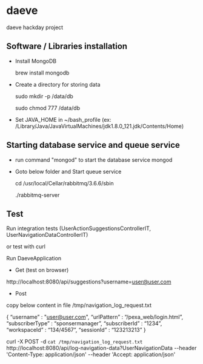 # daeve
daeve hackday project

Software / Libraries installation
---------------------------------
- Install MongoDB

    brew install mongodb

- Create a directory for storing data

   sudo mkdir -p /data/db

    sudo chmod 777 /data/db

- Set JAVA_HOME in ~/bash_profile (ex: /Library/Java/JavaVirtualMachines/jdk1.8.0_121.jdk/Contents/Home)


Starting database service and queue service
-------------------------------------------

- run command "mongod" to start the database service
    mongod

- Goto below folder and Start queue service

    cd /usr/local/Cellar/rabbitmq/3.6.6/sbin
    
    ./rabbitmq-server

Test
----
Run integration tests (UserActionSuggestionsControllerIT, UserNavigationDataControllerIT)

or test with curl

Run DaeveApplication

- Get (test on browser)

http://localhost:8080/api/suggestions?username=user@user.com

- Post

copy below content in file /tmp/navigation_log_request.txt

{
	“username” : "user@user.com",
	“urlPattern” : “/pexa_web/login.html”,
	“subscriberType” : “sponsermanager”,
	“subscriberId” : “1234”,
	“workspaceId” : “134/4567”,
	“sessionId” : “123213213”
}

curl -X POST -d `cat /tmp/navigation_log_request.txt` http://localhost:8080/api/log-navigation-data?UserNavigationData --header 'Content-Type: application/json' --header 'Accept: application/json'

